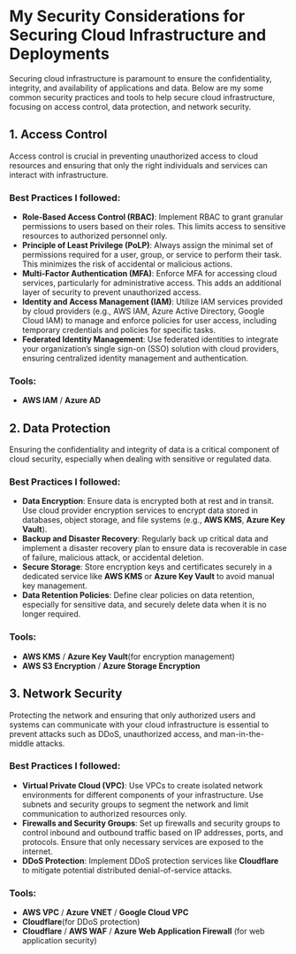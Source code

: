 # My Security Considerations for Securing Cloud Infrastructure and Deployments

Securing cloud infrastructure is paramount to ensure the confidentiality, integrity, and availability of applications and data. Below are my some common security practices and tools to help secure cloud infrastructure, focusing on access control, data protection, and network security.

## 1. **Access Control**
   Access control is crucial in preventing unauthorized access to cloud resources and ensuring that only the right individuals and services can interact with infrastructure.

   ### Best Practices I followed:
   - **Role-Based Access Control (RBAC)**: Implement RBAC to grant granular permissions to users based on their roles. This limits access to sensitive resources to authorized personnel only.
   - **Principle of Least Privilege (PoLP)**: Always assign the minimal set of permissions required for a user, group, or service to perform their task. This minimizes the risk of accidental or malicious actions.
   - **Multi-Factor Authentication (MFA)**: Enforce MFA for accessing cloud services, particularly for administrative access. This adds an additional layer of security to prevent unauthorized access.
   - **Identity and Access Management (IAM)**: Utilize IAM services provided by cloud providers (e.g., AWS IAM, Azure Active Directory, Google Cloud IAM) to manage and enforce policies for user access, including temporary credentials and policies for specific tasks.
   - **Federated Identity Management**: Use federated identities to integrate your organization’s single sign-on (SSO) solution with cloud providers, ensuring centralized identity management and authentication.

   ### Tools:
   - **AWS IAM** / **Azure AD**

## 2. **Data Protection**
   Ensuring the confidentiality and integrity of data is a critical component of cloud security, especially when dealing with sensitive or regulated data.

   ### Best Practices I followed:
   - **Data Encryption**: Ensure data is encrypted both at rest and in transit. Use cloud provider encryption services to encrypt data stored in databases, object storage, and file systems (e.g., **AWS KMS**, **Azure Key Vault**).
   - **Backup and Disaster Recovery**: Regularly back up critical data and implement a disaster recovery plan to ensure data is recoverable in case of failure, malicious attack, or accidental deletion.
   - **Secure Storage**: Store encryption keys and certificates securely in a dedicated service like **AWS KMS** or **Azure Key Vault** to avoid manual key management.
   - **Data Retention Policies**: Define clear policies on data retention, especially for sensitive data, and securely delete data when it is no longer required.

   ### Tools:
   - **AWS KMS** / **Azure Key Vault**(for encryption management)
   - **AWS S3 Encryption** / **Azure Storage Encryption**

## 3. **Network Security**
   Protecting the network and ensuring that only authorized users and systems can communicate with your cloud infrastructure is essential to prevent attacks such as DDoS, unauthorized access, and man-in-the-middle attacks.

   ### Best Practices I followed:
   - **Virtual Private Cloud (VPC)**: Use VPCs to create isolated network environments for different components of your infrastructure. Use subnets and security groups to segment the network and limit communication to authorized resources only.
   - **Firewalls and Security Groups**: Set up firewalls and security groups to control inbound and outbound traffic based on IP addresses, ports, and protocols. Ensure that only necessary services are exposed to the internet.
   - **DDoS Protection**: Implement DDoS protection services like **Cloudflare** to mitigate potential distributed denial-of-service attacks.

   ### Tools:
   - **AWS VPC** / **Azure VNET** / **Google Cloud VPC**
   - **Cloudflare**(for DDoS protection)
   - **Cloudflare** / **AWS WAF** / **Azure Web Application Firewall** (for web application security)
